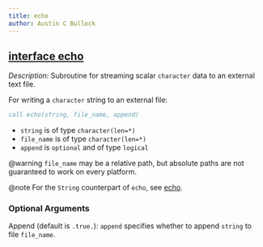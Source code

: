 ```yaml
---
title: echo
author: Austin C Bullock
---
```


## [interface echo](../../interface/echo.html)

*Description*: Subroutine for streaming scalar `character` data to an external text file.

For writing a `character` string to an external file:

```fortran
call echo(string, file_name, append)
```

* `string` is of type `character(len=*)`
* `file_name` is of type `character(len=*)`
* `append` is `optional` and of type `logical`

@warning `file_name` may be a relative path, but absolute paths are not guaranteed to work on every platform.

@note For the `String` counterpart of `echo`, see [echo](string-methods.html#echo).

### Optional Arguments

Append (default is `.true.`): `append` specifies whether to append `string` to file `file_name`.
